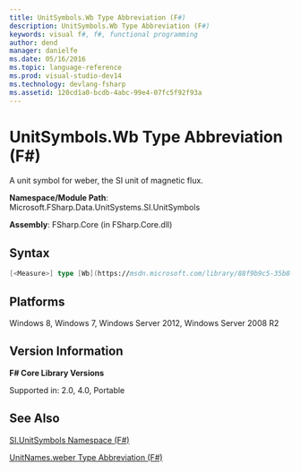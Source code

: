 ```yaml
---
title: UnitSymbols.Wb Type Abbreviation (F#)
description: UnitSymbols.Wb Type Abbreviation (F#)
keywords: visual f#, f#, functional programming
author: dend
manager: danielfe
ms.date: 05/16/2016
ms.topic: language-reference
ms.prod: visual-studio-dev14
ms.technology: devlang-fsharp
ms.assetid: 120cd1a0-bcdb-4abc-99e4-07fc5f92f93a 
---
```


# UnitSymbols.Wb Type Abbreviation (F#)

A unit symbol for weber, the SI unit of magnetic flux.

**Namespace/Module Path**: Microsoft.FSharp.Data.UnitSystems.SI.UnitSymbols

**Assembly**: FSharp.Core (in FSharp.Core.dll)


## Syntax

```fsharp
[<Measure>] type [Wb](https://msdn.microsoft.com/library/88f9b9c5-35b8-4b8b-bed9-6ae5582771ab) = float
```

## Platforms
Windows 8, Windows 7, Windows Server 2012, Windows Server 2008 R2


## Version Information
**F# Core Library Versions**

Supported in: 2.0, 4.0, Portable

## See Also
[SI.UnitSymbols Namespace &#40;F&#35;&#41;](SI.UnitSymbols-Namespace-%5BFSharp%5D.md)

[UnitNames.weber Type Abbreviation &#40;F&#35;&#41;](UnitNames.weber-Type-Abbreviation-%5BFSharp%5D.md)